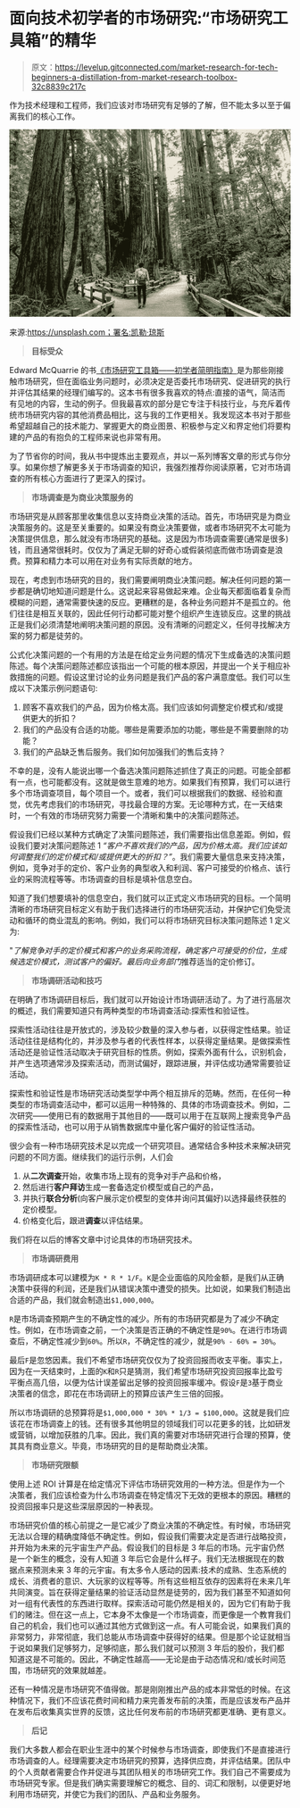 # 面向技术初学者的市场研究:“市场研究工具箱”的精华

> 原文：<https://levelup.gitconnected.com/market-research-for-tech-beginners-a-distillation-from-market-research-toolbox-32c8839c217c>

作为技术经理和工程师，我们应该对市场研究有足够的了解，但不能太多以至于偏离我们的核心工作。

![](img/14d1b13f8a2eef445dfc4a0b413bb505.png)

来源:https://unsplash.com；署名:凯勒·琼斯

> **目标受众**

Edward McQuarrie 的书[《市场研究工具箱——初学者简明指南》](https://www.amazon.com/Market-Research-Toolbox-Concise-Beginners/dp/1452291586)是为那些刚接触市场研究，但在面临业务问题时，必须决定是否委托市场研究、促进研究的执行并评估其结果的经理们编写的。这本书有很多我喜欢的特点:直接的语气，简洁而有见地的内容，生动的例子。但我最喜欢的部分是它专注于科技行业，与充斥着传统市场研究内容的其他消费品相比，这与我的工作更相关。我发现这本书对于那些希望超越自己的技术能力、掌握更大的商业图景、积极参与定义和界定他们将要构建的产品的有抱负的工程师来说也非常有用。

为了节省你的时间，我从书中提炼出主要观点，并以一系列博客文章的形式与你分享。如果你想了解更多关于市场调查的知识，我强烈推荐你阅读原著，它对市场调查的所有核心方面进行了更深入的探讨。

> **市场调查是为商业决策服务的**

市场研究是从顾客那里收集信息以支持商业决策的活动。首先，市场研究是为商业决策服务的。这是至关重要的。如果没有商业决策要做，或者市场研究不太可能为决策提供信息，那么就没有市场研究的基础。这是因为市场调查需要(通常是很多)钱，而且通常很耗时。仅仅为了满足无聊的好奇心或假装彻底而做市场调查是浪费。预算和精力本可以用在对业务有实际贡献的地方。

现在，考虑到市场研究的目的，我们需要阐明商业决策问题。解决任何问题的第一步都是确切地知道问题是什么。这说起来容易做起来难。企业每天都面临着复杂而模糊的问题，通常需要快速的反应。更糟糕的是，各种业务问题并不是孤立的。他们往往是相互关联的，因此任何行动都可能对整个组织产生连锁反应。这里的挑战正是我们必须清楚地阐明决策问题的原因。没有清晰的问题定义，任何寻找解决方案的努力都是徒劳的。

公式化决策问题的一个有用的方法是在给定业务问题的情况下生成备选的决策问题陈述。每个决策问题陈述都应该指出一个可能的根本原因，并提出一个关于相应补救措施的问题。假设这里讨论的业务问题是我们产品的客户满意度低。我们可以生成以下决策示例问题语句:

1.  顾客不喜欢我们的产品，因为价格太高。我们应该如何调整定价模式和/或提供更大的折扣？
2.  我们的产品没有合适的功能。哪些是需要添加的功能，哪些是不需要删除的功能？
3.  我们的产品缺乏售后服务。我们如何加强我们的售后支持？

不幸的是，没有人能说出哪一个备选决策问题陈述抓住了真正的问题。可能全部都有一点，也可能都没有。这就是做生意难的地方。如果我们有预算，我们可以进行多个市场调查项目，每个项目一个。或者，我们可以根据我们的数据、经验和直觉，优先考虑我们的市场研究，寻找最合理的方案。无论哪种方式，在一天结束时，一个有效的市场研究努力需要一个清晰和集中的决策问题陈述。

假设我们已经以某种方式确定了决策问题陈述，我们需要指出信息差距。例如，假设我们要对决策问题陈述 1 *“客户不喜欢我们的产品，因为价格太高。我们应该如何调整我们的定价模式和/或提供更大的折扣？”*。我们需要大量信息来支持决策，例如，竞争对手的定价、客户业务的典型收入和利润、客户可接受的价格点、该行业的采购流程等等。市场调查的目标是填补信息空白。

知道了我们想要填补的信息空白，我们就可以正式定义市场研究的目标。一个简明清晰的市场研究目标定义有助于我们选择进行的市场研究活动，并保护它们免受流动和循环的商业混乱的影响。例如，我们可以将市场研究目标决策问题陈述 1 定义为:

"*了解竞争对手的定价模式和客户的业务采购流程，确定客户可接受的价位，生成候选定价模式，测试客户的偏好。最后向业务部门*推荐适当的定价修订。

> **市场调研活动和技巧**

在明确了市场调研目标后，我们就可以开始设计市场调研活动了。为了进行高层次的概述，我们需要知道只有两种类型的市场调查活动:探索性和验证性。

探索性活动往往是开放式的，涉及较少数量的深入参与者，以获得定性结果。验证活动往往是结构化的，并涉及参与者的代表性样本，以获得定量结果。是做探索性活动还是验证性活动取决于研究目标的性质。例如，探索外面有什么，识别机会，并产生选项通常涉及探索活动，而测试偏好，跟踪进展，并评估成功通常需要验证活动。

探索性和验证性是市场研究活动类型学中两个相互排斥的范畴。然而，在任何一种类型的市场调查活动中，都可以运用一种特殊的、具体的市场调查技术。例如，二次研究——使用已有的数据用于其他目的——既可以用于在互联网上搜索竞争产品的探索性活动，也可以用于从销售数据库中量化客户偏好的验证性活动。

很少会有一种市场研究技术足以完成一个研究项目。通常结合多种技术来解决研究问题的不同方面。继续我们的运行示例，人们会

1.  从**二次调查**开始，收集市场上现有的竞争对手产品和价格，
2.  然后进行**客户拜访**生成一套备选定价模型或自己的产品，
3.  并执行**联合分析**(向客户展示定价模型的变体并询问其偏好)以选择最终获胜的定价模型。
4.  价格变化后，跟进**调查**以评估结果。

我们将在以后的博客文章中讨论具体的市场研究技术。

> **市场调研费用**

市场调研成本可以建模为`K * R * 1/F`。`K`是企业面临的风险金额，是我们从正确决策中获得的利润，还是我们从错误决策中遭受的损失。比如说，如果我们制造出合适的产品，我们就会制造出`$1,000,000`。

`R`是市场调查预期产生的不确定性的减少。所有的市场研究都是为了减少不确定性。例如，在市场调查之前，一个决策是否正确的不确定性是`90%`。在进行市场调查后，不确定性减少到`60%`。所以`R`，不确定性的减少，就是`90% - 60% = 30%`。

最后`F`是忽悠因素。我们不希望市场研究仅仅为了投资回报而收支平衡。事实上，因为在一天结束时，上面的`K`和`R`只是猜测，我们希望市场研究投资回报率比盈亏平衡点高几倍，以便为估计误差留出足够的投资回报率缓冲。假设`F`是`3`基于商业决策者的信念，即花在市场调研上的预算应该产生三倍的回报。

所以市场调研的总预算将是`$1,000,000 * 30% * 1/3 = $100,000`。这就是我们应该花在市场调查上的钱。还有很多其他明显的领域我们可以花更多的钱，比如研发或营销，以增加获胜的几率。因此，我们真的需要对市场研究进行合理的预算，使其具有商业意义。毕竟，市场研究的目的是帮助商业决策。

> **市场研究限额**

使用上述 ROI 计算是在给定情况下评估市场研究效用的一种方法。但是作为一个决策者，我们应该检查为什么市场调查在特定情况下无效的更根本的原因。糟糕的投资回报率只是这些深层原因的一种表现。

市场研究价值的核心前提之一是它减少了商业决策的不确定性。有时候，市场研究无法以合理的精确度降低不确定性。例如，假设我们需要决定是否进行战略投资，并开始为未来的元宇宙生产产品。假设我们的目标是 3 年后的市场。元宇宙仍然是一个新生的概念，没有人知道 3 年后它会是什么样子。我们无法根据现在的数据点来预测未来 3 年的元宇宙。有太多令人感动的因素:技术的成熟、生态系统的成长、消费者的意识、大玩家的议程等等。所有这些相互依存的因素将在未来几年共同演变。旨在获得定量结果的验证活动显然是徒劳的，因为我们甚至不知道如何对一组有代表性的东西进行取样。探索活动可能仍然是相关的，因为它们有助于我们的赌注。但在这一点上，它本身不太像是一个市场调查，而更像是一个教育我们自己的机会，我们也可以通过其他方式做到这一点。有人可能会说，如果我们真的非常努力，非常彻底，我们总能从市场调查中获得好的结果。但是那个论证就相当于说如果我们足够努力，足够彻底，那么我们就可以预测 3 年后的股价，我们都知道这是不可能的。因此，不确定性越高——无论是由于动态情况和/或长时间范围，市场研究的效果就越差。

还有一种情况是市场研究不值得做。那是刚刚推出产品的成本非常低的时候。在这种情况下，我们不应该花费时间和精力来完善发布前的决策，而是应该发布产品并在发布后收集真实世界的反馈，这比任何发布前的市场研究都更准确、更有意义。

> **后记**

我们大多数人都会在职业生涯中的某个时候参与市场调查，即使我们不是直接进行市场调查的人。经理需要决定市场研究的预算，选择供应商，并评估结果。团队中的个人贡献者需要合作并促进与其团队相关的市场研究工作。我们自己不需要成为市场研究专家。但是我们确实需要理解它的概念、目的、词汇和限制，以便更好地利用市场研究，并使它为我们的团队、产品和业务服务。